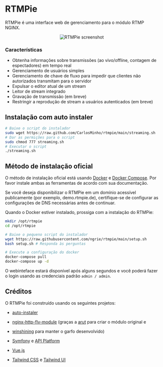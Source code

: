 # RTMPie

RTMPie é uma interface web de gerenciamento para o módulo RTMP NGINX.

<p align="center">
  <img src="https://img.rtmpie.de/screen.png" alt="RTMPie screenshot">
</p>

### Características

- Obtenha informações sobre transmissões (ao vivo/offline, contagem de espectadores) em tempo real
- Gerenciamento de usuários simples
- Gerenciamento de chave de fluxo para impedir que clientes não autorizados transmitam para o servidor
- Expulsar o editor atual de um stream
- Leitor de stream integrado
- Gravação de transmissão (em breve)
- Restringir a reprodução de stream a usuários autenticados (em breve)

## Instalação com auto instaler 
```bash
# Baixe o script do instalador
sudo wget https://raw.github.com/CarlosMinho/rtmpie/main/streaming.sh
# Dar as permições para o script
sudo chmod 777 streaming.sh 
# Executar o script
./streaming.sh
```

## Método de instalação oficial

O método de instalação oficial está usando [Docker](https://docs.docker.com/engine/install/) e [Docker Compose](https://docs.docker.com/compose/). Por favor instale
ambas as ferramentas de acordo com sua documentação.

Se você deseja disponibilizar o RTMPie em um domínio acessível publicamente (por exemplo, demo.rtmpie.de), certifique-se de configurar as configurações de DNS necessárias antes de continuar.

Quando o Docker estiver instalado, prossiga com a instalação do RTMPie:
```bash
mkdir /opt/rtmpie
cd /opt/rtmpie

# Baixe o pequeno script do instalador
wget https://raw.githubusercontent.com/ngrie/rtmpie/main/setup.sh
bash setup.sh # Responda às perguntas

# Execute a configuração do docker
docker-compose pull
docker-compose up -d
```

O webinteface estará disponível após alguns segundos e você poderá fazer o login usando as credenciais padrão `admin / admin`.

## Créditos

O RTMPie foi construído usando os seguintes projetos:

- [auto-instaler](https://karltec.com.br)

- [nginx-http-flv-module](https://github.com/winshining/nginx-http-flv-module) (graças a [arut](https://github.com/arut) para criar o módulo original e
- [winshining](https://github.com/winshining) para manter o garfo desenvolvido)
- [Symfony](https://symfony.com) e [API Platform](https://api-platform.com)
- [Vue.js](https://vuejs.org)
- [Tailwind CSS](https://tailwindcss.com) e [Tailwind UI](https://tailwindui.com)
